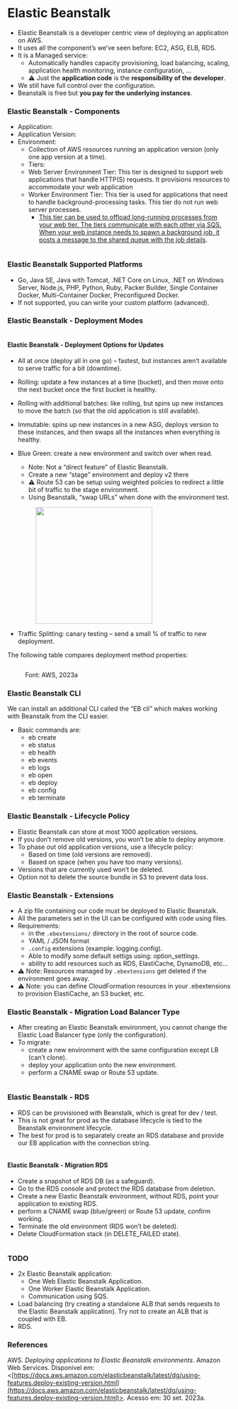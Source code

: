 # Elastic Beanstalk

* Elastic Beanstalk is a developer centric view of deploying an application on AWS.
* It uses all the component’s we’ve seen before: EC2, ASG, ELB, RDS.
* It is a Managed service:
  * Automatically handles capacity provisioning, load balancing, scaling, application health monitoring, instance configuration, …
  * :warning: Just the **application code** is the **responsibility of the developer**.
* We still have full control over the configuration.
* Beanstalk is free but **you pay for the underlying instances**.

### Elastic Beanstalk - Components

* Application:
* Application Version:
* Environment:
  * Collection of AWS resources running an application version (only one app version at a time).
  * Tiers:&#x20;
  * Web Server Environment Tier: This tier is designed to support web applications that handle HTTP(S) requests. It provisions resources to accommodate your web application
  * Worker Environment Tier: This tier is used for applications that need to handle background-processing tasks. This tier do not run web server processes.
    * [This tier can be used to offload long-running processes from your web tier. The tiers communicate with each other via SQS. When your web instance needs to spawn a background job, it posts a message to the shared queue with the job details](https://stackoverflow.com/questions/43302799/what-are-the-difference-between-worker-tier-and-web-tier-in-aws-beanstalk).

<figure><img src="../../.gitbook/assets/image (28).png" alt=""><figcaption></figcaption></figure>

### Elastic Beanstalk  Supported Platforms

* Go, Java SE, Java with Tomcat, .NET Core on Linux, .NET on Windows Server, Node.js, PHP, Python, Ruby, Packer Builder, Single Container Docker, Multi-Container Docker, Preconfigured Docker.
* If not supported, you can write your custom platform (advanced).

### Elastic Beanstalk - Deployment Modes

<figure><img src="../../.gitbook/assets/image (1) (1) (1).png" alt=""><figcaption></figcaption></figure>

#### Elastic Beanstalk - Deployment Options for Updates

* All at once (deploy all in one go) – fastest, but instances aren’t available to serve traffic for a bit (downtime).
* Rolling: update a few instances at a time (bucket), and then move onto the next bucket once the first bucket is healthy.
* Rolling with additional batches: like rolling, but spins up new instances to move the batch (so that the old application is still available).
* Immutable: spins up new instances in a new ASG, deploys version to these instances, and then swaps all the instances when everything is healthy.
*   Blue Green: create a new environment and switch over when read.

    * Note: Not a “direct feature” of Elastic Beanstalk.
    * Create a new “stage” environment and deploy v2 there
    * :warning: Route 53 can be setup using weighted policies to redirect a little bit of traffic to the stage environment.
    * Using Beanstalk, “swap URLs” when done with the environment test.

    <figure><img src="../../.gitbook/assets/image (2) (1) (1).png" alt="" width="263"><figcaption></figcaption></figure>
* Traffic Splitting: canary testing – send a small % of traffic to new deployment.

The following table compares deployment method properties:

<figure><img src="../../.gitbook/assets/image (3) (1) (1).png" alt=""><figcaption><p>Font: AWS, 2023a</p></figcaption></figure>

### Elastic Beanstalk CLI

We can install an additional CLI called the “EB cli” which makes working with Beanstalk from the CLI easier.

* Basic commands are:
  * eb create
  * eb status
  * eb health
  * eb events
  * eb logs
  * eb open
  * eb deploy
  * eb config
  * eb terminate

### Elastic Beanstalk - Lifecycle Policy

* Elastic Beanstalk can store at most 1000 application versions.
* If you don’t remove old versions, you won’t be able to deploy anymore.
* To phase out old application versions, use a lifecycle policy:
  * Based on time (old versions are removed).
  * Based on space (when you have too many versions).
* Versions that are currently used won’t be deleted.
* Option not to delete the source bundle in S3 to prevent data loss.

### Elastic Beanstalk -  Extensions

* A zip file containing our code must be deployed to Elastic Beanstalk.
* All the parameters set in the UI can be configured with code using files.
* Requirements:
  * in the `.ebextensions/` directory in the root of source code.
  * YAML / JSON format
  * `.config` extensions (example: logging.config).
  * Able to modify some default settigs using: option\_settings.
  * ability to add resources such as RDS, ElastiCache, DynamoDB, etc...
* :warning: Note: Resources managed by `.ebextensions` get deleted if the environment goes away.
* :warning: Note: you can define CloudFormation resources in your .ebextensions to provision ElastiCache, an S3 bucket, etc.

### Elastic Beanstalk -  Migration Load Balancer Type

* After creating an Elastic Beanstalk environment, you cannot change the Elastic Load Balancer type (only the configuration).
* To migrate:
  * create a new environment with the same configuration except LB (can’t clone).
  * deploy your application onto the new environment.
  * perform a CNAME swap or Route 53 update.

<figure><img src="../../.gitbook/assets/image (4) (1).png" alt=""><figcaption></figcaption></figure>

### Elastic Beanstalk -  RDS

* RDS can be provisioned with Beanstalk, which is great for dev / test.
* This is not great for prod as the database lifecycle is tied to the Beanstalk environment lifecycle.
* The best for prod is to separately create an RDS database and provide our EB application with the connection string.

<figure><img src="../../.gitbook/assets/image (5) (1).png" alt=""><figcaption></figcaption></figure>

#### Elastic Beanstalk -  Migration RDS

* Create a snapshot of RDS DB (as a safeguard).
* Go to the RDS console and protect the RDS database from deletion.
* Create a new Elastic Beanstalk environment, without RDS, point your application to existing RDS.
* perform a CNAME swap (blue/green) or Route 53 update, confirm working.
* Terminate the old environment (RDS won’t be deleted).
* Delete CloudFormation stack (in DELETE\_FAILED state).

<figure><img src="../../.gitbook/assets/image (6) (1).png" alt=""><figcaption></figcaption></figure>



### TODO

* 2x Elastic Beanstalk application:
  * One Web Elastic Beanstalk Application.
  * One Worker Elastic Beanstalk Application.
  * Communication using SQS.&#x20;
* Load balancing (try creating a standalone ALB that sends requests to the Elastic Beanstalk application). Try not to create an ALB that is coupled with EB.
* RDS.

### References

AWS. _Deploying applications to Elastic Beanstalk environments_. Amazon Web Services. Disponível em: <[https://docs.aws.amazon.com/elasticbeanstalk/latest/dg/using-features.deploy-existing-version.html](https://docs.aws.amazon.com/elasticbeanstalk/latest/dg/using-features.deploy-existing-version.html)>. Acesso em: 30 set. 2023a.

